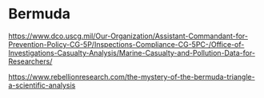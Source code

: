 # Bermuda



https://www.dco.uscg.mil/Our-Organization/Assistant-Commandant-for-Prevention-Policy-CG-5P/Inspections-Compliance-CG-5PC-/Office-of-Investigations-Casualty-Analysis/Marine-Casualty-and-Pollution-Data-for-Researchers/

https://www.rebellionresearch.com/the-mystery-of-the-bermuda-triangle-a-scientific-analysis


